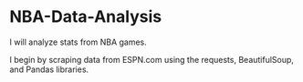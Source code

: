 # NBA-Data-Analysis

I will analyze stats from NBA games.

I begin by scraping data from ESPN.com using the requests, BeautifulSoup, and Pandas libraries.
